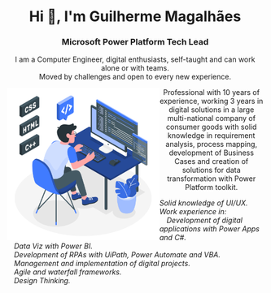<!--
**guiiim/guiiim** is a ✨ _special_ ✨ repository because its `README.md` (this file) appears on your GitHub profile.

Here are some ideas to get you started:

- 🔭 I’m currently working on ...
- 🌱 I’m currently learning ...
- 👯 I’m looking to collaborate on ...
- 🤔 I’m looking for help with ...
- 💬 Ask me about ...
- 📫 How to reach me: ...
- 😄 Pronouns: ...
- ⚡ Fun fact: ...

<img width=200px height=200px alt="side_sticker" src="https://media.giphy.com/media/TEnXkcsHrP4YedChhA/giphy.gif" />

-->

<h1 align="center">Hi 👋, I'm Guilherme Magalhães</h1>
<h3 align="center">Microsoft Power Platform Tech Lead</h3>
<p align="center">I am a Computer Engineer, digital enthusiasts, self-taught and can work alone or with teams. <br>Moved by challenges and open to every new experience.</p>

<img width="300px" height="300px" align="left" src="sources/Programming-amico.svg"/>

<p align="center">
        Professional with 10 years of experience, working 3 years in digital solutions in a large multi-national company of consumer goods with solid knowledge in requirement analysis, process mapping, development of Business Cases and creation of solutions for data transformation with Power Platform toolkit.
</p>

<p align="left"> <i>
Solid knowledge of UI/UX. <br>
Work experience in:
<br>&emsp;Development of digital applications with Power Apps and C#.
<br>&emsp;Data Viz with Power BI.
<br>&emsp;Development of RPAs with UiPath, Power Automate and VBA.
<br>&emsp;Management and implementation of digital projects.
<br>&emsp;Agile and waterfall frameworks.
<br>&emsp;Design Thinking.
</i></p>
